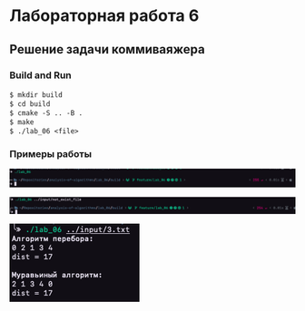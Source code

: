 # Лабораторная работа 6

## Решение задачи коммиваяжера

### Build and Run

```
$ mkdir build
$ cd build
$ cmake -S .. -B .
$ make
$ ./lab_06 <file>
```

### Примеры работы

![Пример1](img/zero_arg.png)

![Пример2](img/not_exist.png)

![Пример3](img/good.png)
